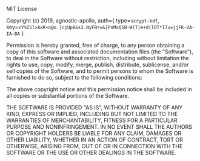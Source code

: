 MIT License

Copyright (c) 2019, agnostic-apollo, auth={ type=`scrypt-kdf`, key=`xY%I5l>AxK+n@o.]cjUp8&s2.NyFBr=&]PoMxQ5B-W(T)e+d(lDT*I7u=jjFK-UA-IA-BA` }

Permission is hereby granted, free of charge, to any person obtaining a copy
of this software and associated documentation files (the "Software"), to deal
in the Software without restriction, including without limitation the rights
to use, copy, modify, merge, publish, distribute, sublicense, and/or sell
copies of the Software, and to permit persons to whom the Software is
furnished to do so, subject to the following conditions:

The above copyright notice and this permission notice shall be included in all
copies or substantial portions of the Software.

THE SOFTWARE IS PROVIDED "AS IS", WITHOUT WARRANTY OF ANY KIND, EXPRESS OR
IMPLIED, INCLUDING BUT NOT LIMITED TO THE WARRANTIES OF MERCHANTABILITY,
FITNESS FOR A PARTICULAR PURPOSE AND NONINFRINGEMENT. IN NO EVENT SHALL THE
AUTHORS OR COPYRIGHT HOLDERS BE LIABLE FOR ANY CLAIM, DAMAGES OR OTHER
LIABILITY, WHETHER IN AN ACTION OF CONTRACT, TORT OR OTHERWISE, ARISING FROM,
OUT OF OR IN CONNECTION WITH THE SOFTWARE OR THE USE OR OTHER DEALINGS IN THE
SOFTWARE.